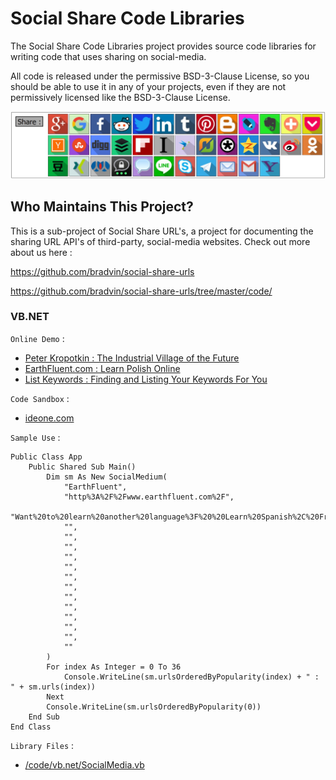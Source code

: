 # Social Share Code Libraries

The Social Share Code Libraries project provides source code libraries for writing code that uses sharing on social-media.

All code is released under the permissive BSD-3-Clause License, so you should be able to use it in any of your projects, even if they are not permissively licensed like the BSD-3-Clause License.

![Share Links - Do You Have Them?](../../images/social-share.jpg "ShareLinks Icons")

## Who Maintains This Project?

This is a sub-project of Social Share URL's, a project for documenting the sharing URL API's of third-party, social-media websites.  Check out more about us here :

https://github.com/bradvin/social-share-urls

https://github.com/bradvin/social-share-urls/tree/master/code/

### VB.NET

`Online Demo` :

* [Peter Kropotkin : The Industrial Village of the Future](https://www.revoltlib.com/anarchism/the-industrial-village-of-the-future/view.php#share)
* [EarthFluent.com : Learn Polish Online](https://www.earthfluent.com/polish/view.php?action=index#share)
* [List Keywords : Finding and Listing Your Keywords For You](http://www.listkeywords.com/)

`Code Sandbox` :

* [ideone.com](https://ideone.com/JbJqM3)

`Sample Use` :

	Public Class App
		Public Shared Sub Main()
			Dim sm As New SocialMedium(
				"EarthFluent",
				"http%3A%2F%2Fwww.earthfluent.com%2F",
				"Want%20to%20learn%20another%20language%3F%20%20Learn%20Spanish%2C%20French%2C%20Italian%2C%20German%2C%20Japanese%2C%20Chinese%2C%20Hindi%2C%20Indonesian%2C%20Dutch%2C%20Polish%2C%20Portuguese%2C%20or%20Russian%21",
				"",
				"",
				"",
				"",
				"",
				"",
				"",
				"",
				"",
				"",
				"",
				"",
				""
			)
			For index As Integer = 0 To 36
				Console.WriteLine(sm.urlsOrderedByPopularity(index) + " : " + sm.urls(index))
			Next
			Console.WriteLine(sm.urlsOrderedByPopularity(0))
		End Sub
	End Class

`Library Files` :

* [/code/vb.net/SocialMedia.vb](https://github.com/bradvin/social-share-urls/blob/master/code/vb.net/SocialMedia.vb)
